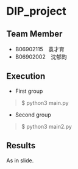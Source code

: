 # DIP_project

## Team Member
* B06902115　袁才育
* B06902002　沈郁鈞

## Execution
* First group
> $ python3 main.py
* Second group
> $ python3 main2.py

## Results

As in slide.